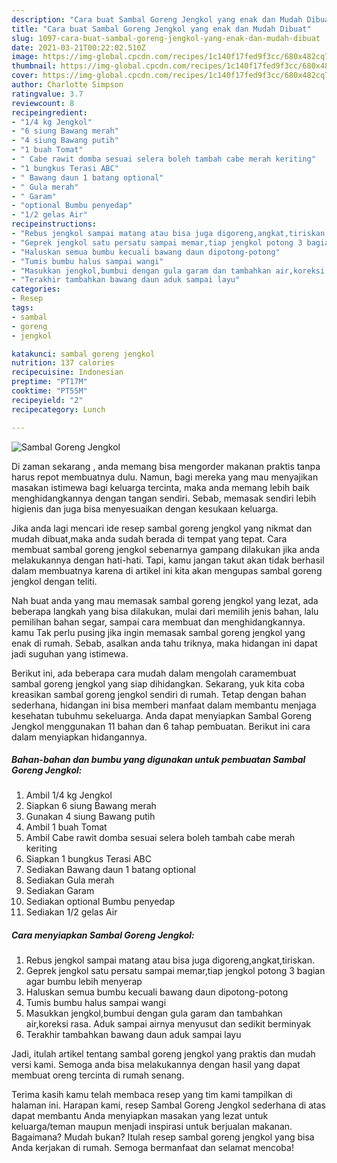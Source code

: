 ```yaml
---
description: "Cara buat Sambal Goreng Jengkol yang enak dan Mudah Dibuat"
title: "Cara buat Sambal Goreng Jengkol yang enak dan Mudah Dibuat"
slug: 1097-cara-buat-sambal-goreng-jengkol-yang-enak-dan-mudah-dibuat
date: 2021-03-21T00:22:02.510Z
image: https://img-global.cpcdn.com/recipes/1c140f17fed9f3cc/680x482cq70/sambal-goreng-jengkol-foto-resep-utama.jpg
thumbnail: https://img-global.cpcdn.com/recipes/1c140f17fed9f3cc/680x482cq70/sambal-goreng-jengkol-foto-resep-utama.jpg
cover: https://img-global.cpcdn.com/recipes/1c140f17fed9f3cc/680x482cq70/sambal-goreng-jengkol-foto-resep-utama.jpg
author: Charlotte Simpson
ratingvalue: 3.7
reviewcount: 8
recipeingredient:
- "1/4 kg Jengkol"
- "6 siung Bawang merah"
- "4 siung Bawang putih"
- "1 buah Tomat"
- " Cabe rawit domba sesuai selera boleh tambah cabe merah keriting"
- "1 bungkus Terasi ABC"
- " Bawang daun 1 batang optional"
- " Gula merah"
- " Garam"
- "optional Bumbu penyedap"
- "1/2 gelas Air"
recipeinstructions:
- "Rebus jengkol sampai matang atau bisa juga digoreng,angkat,tiriskan."
- "Geprek jengkol satu persatu sampai memar,tiap jengkol potong 3 bagian agar bumbu lebih menyerap"
- "Haluskan semua bumbu kecuali bawang daun dipotong-potong"
- "Tumis bumbu halus sampai wangi"
- "Masukkan jengkol,bumbui dengan gula garam dan tambahkan air,koreksi rasa. Aduk sampai airnya menyusut dan sedikit berminyak"
- "Terakhir tambahkan bawang daun aduk sampai layu"
categories:
- Resep
tags:
- sambal
- goreng
- jengkol

katakunci: sambal goreng jengkol 
nutrition: 137 calories
recipecuisine: Indonesian
preptime: "PT17M"
cooktime: "PT55M"
recipeyield: "2"
recipecategory: Lunch

---
```



![Sambal Goreng Jengkol](https://img-global.cpcdn.com/recipes/1c140f17fed9f3cc/680x482cq70/sambal-goreng-jengkol-foto-resep-utama.jpg)

Di zaman  sekarang , anda memang bisa mengorder makanan praktis tanpa harus repot membuatnya dulu. Namun, bagi mereka yang mau menyajikan masakan istimewa bagi keluarga tercinta, maka anda memang lebih baik menghidangkannya dengan tangan sendiri. Sebab, memasak sendiri lebih higienis dan juga bisa menyesuaikan dengan kesukaan keluarga.

Jika anda lagi mencari ide resep sambal goreng jengkol yang nikmat dan mudah dibuat,maka anda sudah berada di tempat yang tepat. Cara membuat sambal goreng jengkol  sebenarnya gampang dilakukan jika anda melakukannya dengan hati-hati. Tapi, kamu jangan takut akan tidak berhasil dalam membuatnya 
karena di artikel ini kita akan mengupas sambal goreng jengkol dengan teliti.  



Nah buat anda yang mau memasak sambal goreng jengkol yang lezat, ada beberapa langkah yang bisa dilakukan, mulai dari memilih jenis bahan, lalu pemilihan bahan segar, sampai cara membuat dan menghidangkannya. kamu Tak perlu pusing jika ingin memasak sambal goreng jengkol yang enak di rumah. Sebab, asalkan anda  tahu triknya, maka hidangan ini dapat jadi suguhan yang istimewa.

Berikut ini, ada beberapa cara mudah dalam mengolah caramembuat sambal goreng jengkol yang siap dihidangkan. Sekarang, yuk kita coba kreasikan sambal goreng jengkol sendiri di rumah. Tetap dengan bahan sederhana, hidangan ini bisa memberi manfaat dalam membantu menjaga kesehatan tubuhmu sekeluarga. Anda dapat menyiapkan Sambal Goreng Jengkol menggunakan 11 bahan dan 6 tahap pembuatan. Berikut ini cara dalam menyiapkan hidangannya.

<!--inarticleads1-->

##### Bahan-bahan dan bumbu yang digunakan untuk pembuatan Sambal Goreng Jengkol:

1. Ambil 1/4 kg Jengkol
1. Siapkan 6 siung Bawang merah
1. Gunakan 4 siung Bawang putih
1. Ambil 1 buah Tomat
1. Ambil  Cabe rawit domba sesuai selera boleh tambah cabe merah keriting
1. Siapkan 1 bungkus Terasi ABC
1. Sediakan  Bawang daun 1 batang optional
1. Sediakan  Gula merah
1. Sediakan  Garam
1. Sediakan optional Bumbu penyedap
1. Sediakan 1/2 gelas Air




<!--inarticleads2-->

##### Cara menyiapkan Sambal Goreng Jengkol:

1. Rebus jengkol sampai matang atau bisa juga digoreng,angkat,tiriskan.
1. Geprek jengkol satu persatu sampai memar,tiap jengkol potong 3 bagian agar bumbu lebih menyerap
1. Haluskan semua bumbu kecuali bawang daun dipotong-potong
1. Tumis bumbu halus sampai wangi
1. Masukkan jengkol,bumbui dengan gula garam dan tambahkan air,koreksi rasa. Aduk sampai airnya menyusut dan sedikit berminyak
1. Terakhir tambahkan bawang daun aduk sampai layu




Jadi, itulah artikel tentang  sambal goreng jengkol  yang praktis dan mudah versi kami. Semoga anda bisa melakukannya dengan hasil yang dapat membuat oreng tercinta di rumah senang. 

Terima kasih kamu telah membaca resep yang tim kami tampilkan di halaman ini. Harapan kami, resep  Sambal Goreng Jengkol sederhana di atas dapat membantu Anda menyiapkan masakan yang lezat untuk keluarga/teman maupun menjadi inspirasi untuk berjualan makanan. Bagaimana? Mudah bukan? Itulah resep sambal goreng jengkol yang bisa Anda kerjakan di rumah. Semoga bermanfaat dan selamat mencoba!

